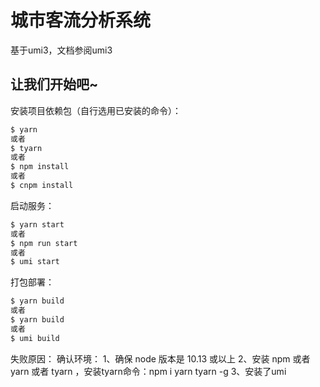 # 城市客流分析系统
基于umi3，文档参阅umi3  
## 让我们开始吧~

安装项目依赖包（自行选用已安装的命令）：

```bash
$ yarn
或者
$ tyarn
或者
$ npm install
或者
$ cnpm install
```

启动服务：

```bash
$ yarn start
或者
$ npm run start
或者
$ umi start
```

打包部署：
```bash
$ yarn build
或者
$ yarn build
或者
$ umi build
```
失败原因：
确认环境：
        1、确保 node 版本是 10.13 或以上
        2、安装 npm 或者 yarn 或者 tyarn ，安装tyarn命令：npm i yarn tyarn -g
		3、安装了umi
